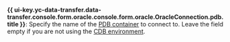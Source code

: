 **{{ ui-key.yc-data-transfer.data-transfer.console.form.oracle.console.form.oracle.OracleConnection.pdb.title }}**: Specify the name of the [PDB container](https://docs.oracle.com/en/database/oracle/oracle-database/21/cncpt/CDBs-and-PDBs.html#GUID-49C0C90D-5A72-4131-8C3D-B07341C75CB2) to connect to. Leave the field empty if you are not using the [CDB environment](https://docs.oracle.com/database/121/CNCPT/cdbovrvw.htm#CNCPT89234).
